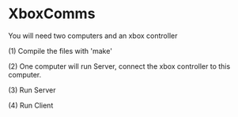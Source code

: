 # XboxComms

You will need two computers and an xbox controller

(1) Compile the files with 'make'

(2) One computer will run Server, connect the xbox controller to this
	computer.
	
(3) Run Server

(4) Run Client
